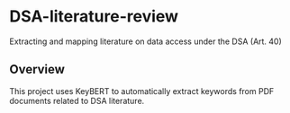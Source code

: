 # DSA-literature-review
Extracting and mapping literature on data access under the DSA (Art. 40)

## Overview
This project uses KeyBERT to automatically extract keywords from PDF documents related to DSA literature. 

